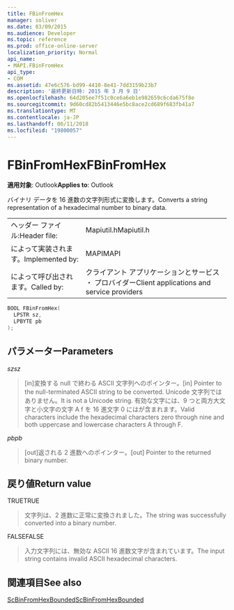 ```yaml
---
title: FBinFromHex
manager: soliver
ms.date: 03/09/2015
ms.audience: Developer
ms.topic: reference
ms.prod: office-online-server
localization_priority: Normal
api_name:
- MAPI.FBinFromHex
api_type:
- COM
ms.assetid: 47e6c576-bd99-4410-8e41-7dd3159b23b7
description: '最終更新日時: 2015 年 3 月 9 日'
ms.openlocfilehash: 64d205ee7f51c0ce6a6eb1e982659c6cda675f8e
ms.sourcegitcommit: 9d60cd82b5413446e5bc8ace2cd689f683fb41a7
ms.translationtype: MT
ms.contentlocale: ja-JP
ms.lasthandoff: 06/11/2018
ms.locfileid: "19800057"
---
```

# <a name="fbinfromhex"></a><span data-ttu-id="2769f-103">FBinFromHex</span><span class="sxs-lookup"><span data-stu-id="2769f-103">FBinFromHex</span></span>

  
  
<span data-ttu-id="2769f-104">**適用対象**: Outlook</span><span class="sxs-lookup"><span data-stu-id="2769f-104">**Applies to**: Outlook</span></span> 
  
<span data-ttu-id="2769f-105">バイナリ データを 16 進数の文字列形式に変換します。</span><span class="sxs-lookup"><span data-stu-id="2769f-105">Converts a string representation of a hexadecimal number to binary data.</span></span> 
  
|||
|:-----|:-----|
|<span data-ttu-id="2769f-106">ヘッダー ファイル:</span><span class="sxs-lookup"><span data-stu-id="2769f-106">Header file:</span></span>  <br/> |<span data-ttu-id="2769f-107">Mapiutil.h</span><span class="sxs-lookup"><span data-stu-id="2769f-107">Mapiutil.h</span></span>  <br/> |
|<span data-ttu-id="2769f-108">によって実装されます。</span><span class="sxs-lookup"><span data-stu-id="2769f-108">Implemented by:</span></span>  <br/> |<span data-ttu-id="2769f-109">MAPI</span><span class="sxs-lookup"><span data-stu-id="2769f-109">MAPI</span></span>  <br/> |
|<span data-ttu-id="2769f-110">によって呼び出されます。</span><span class="sxs-lookup"><span data-stu-id="2769f-110">Called by:</span></span>  <br/> |<span data-ttu-id="2769f-111">クライアント アプリケーションとサービス ・ プロバイダー</span><span class="sxs-lookup"><span data-stu-id="2769f-111">Client applications and service providers</span></span>  <br/> |
   
```cpp
BOOL FBinFromHex(
  LPSTR sz,
  LPBYTE pb
);
```

## <a name="parameters"></a><span data-ttu-id="2769f-112">パラメーター</span><span class="sxs-lookup"><span data-stu-id="2769f-112">Parameters</span></span>

 <span data-ttu-id="2769f-113">_sz_</span><span class="sxs-lookup"><span data-stu-id="2769f-113">_sz_</span></span>
  
> <span data-ttu-id="2769f-114">[in]変換する null で終わる ASCII 文字列へのポインター。</span><span class="sxs-lookup"><span data-stu-id="2769f-114">[in] Pointer to the null-terminated ASCII string to be converted.</span></span> <span data-ttu-id="2769f-115">Unicode 文字列ではありません。</span><span class="sxs-lookup"><span data-stu-id="2769f-115">It is not a Unicode string.</span></span> <span data-ttu-id="2769f-116">有効な文字には、9 つと両方大文字と小文字の文字 A f を 16 進文字 0 にはが含まれます。</span><span class="sxs-lookup"><span data-stu-id="2769f-116">Valid characters include the hexadecimal characters zero through nine and both uppercase and lowercase characters A through F.</span></span>
    
 <span data-ttu-id="2769f-117">_pb_</span><span class="sxs-lookup"><span data-stu-id="2769f-117">_pb_</span></span>
  
> <span data-ttu-id="2769f-118">[out]返される 2 進数へのポインター。</span><span class="sxs-lookup"><span data-stu-id="2769f-118">[out] Pointer to the returned binary number.</span></span>
    
## <a name="return-value"></a><span data-ttu-id="2769f-119">戻り値</span><span class="sxs-lookup"><span data-stu-id="2769f-119">Return value</span></span>

<span data-ttu-id="2769f-120">TRUE</span><span class="sxs-lookup"><span data-stu-id="2769f-120">TRUE</span></span> 
  
> <span data-ttu-id="2769f-121">文字列は、2 進数に正常に変換されました。</span><span class="sxs-lookup"><span data-stu-id="2769f-121">The string was successfully converted into a binary number.</span></span> 
    
<span data-ttu-id="2769f-122">FALSE</span><span class="sxs-lookup"><span data-stu-id="2769f-122">FALSE</span></span> 
  
> <span data-ttu-id="2769f-123">入力文字列には、無効な ASCII 16 進数文字が含まれています。</span><span class="sxs-lookup"><span data-stu-id="2769f-123">The input string contains invalid ASCII hexadecimal characters.</span></span>
    
## <a name="see-also"></a><span data-ttu-id="2769f-124">関連項目</span><span class="sxs-lookup"><span data-stu-id="2769f-124">See also</span></span>



[<span data-ttu-id="2769f-125">ScBinFromHexBounded</span><span class="sxs-lookup"><span data-stu-id="2769f-125">ScBinFromHexBounded</span></span>](scbinfromhexbounded.md)

